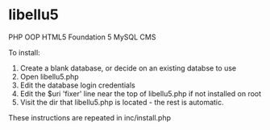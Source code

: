 libellu5
========

PHP OOP HTML5 Foundation 5 MySQL CMS

To install:
1. Create a blank database, or decide on an existing databse to use
2. Open libellu5.php
3. Edit the database login credentials
4. Edit the $uri 'fixer' line near the top of libellu5.php if not installed on root
5. Visit the dir that libellu5.php is located - the rest is automatic.

These instructions are repeated in inc/install.php
